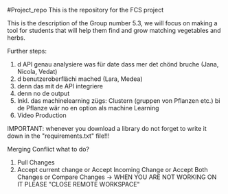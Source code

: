 #Project_repo
This is the repository for the FCS project

This is the description of the Group number 5.3, we will focus on making a tool for students that will help them find and grow matching vegetables and herbs. 

Further steps: 
1.	d API genau analysiere was für date dass mer det chönd bruche (Jana, Nicola, Vedat) 
2.	d benutzeroberflächi mached (Lara, Medea) 
3.	denn das mit de API integriere
4.	denn no de output
5.	Inkl. das machinelearning zügs: Clustern (gruppen von Pflanzen etc.) bi de Pflanze wär no en option als machine Learning
6.	Video Production

IMPORTANT: 
whenever you download a library do not forget to write it down in the "requirements.txt" file!!!

Merging Conflict what to do? 
1. Pull Changes
2. Accept current change
or Accept Incoming Change
or Accept Both Changes
or Compare Changes
-> WHEN YOU ARE NOT WORKING ON IT PLEASE "CLOSE REMOTE WORKSPACE"